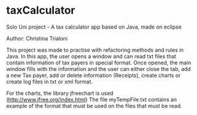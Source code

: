 # taxCalculator

Solo Uni project - A tax calculator app based on Java, made on eclipse

Author: Christina Trialoni

This project was made to practise with refactoring methods and rules in Java. In this app, the user opens a window and can read txt files that contain information of tax payers in special format. Once opened, the main window fills with the information and the user can either close the tab, add a new Tax payer, add or delete information (Receipts), create charts or create log files in txt or xml format.

For the charts, the library jfreechart is used (http://www.jfree.org/index.html) The file myTempFile.txt contains an example of the format that must be used on the files that must be read.
